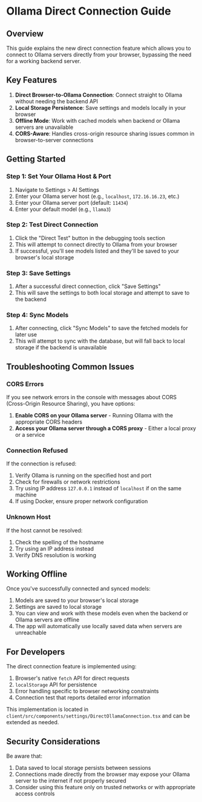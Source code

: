 # Ollama Direct Connection Guide

## Overview

This guide explains the new direct connection feature which allows you to connect to Ollama servers directly from your browser, bypassing the need for a working backend server.

## Key Features

1. **Direct Browser-to-Ollama Connection**: Connect straight to Ollama without needing the backend API
2. **Local Storage Persistence**: Save settings and models locally in your browser
3. **Offline Mode**: Work with cached models when backend or Ollama servers are unavailable
4. **CORS-Aware**: Handles cross-origin resource sharing issues common in browser-to-server connections

## Getting Started

### Step 1: Set Your Ollama Host & Port

1. Navigate to Settings > AI Settings
2. Enter your Ollama server host (e.g., `localhost`, `172.16.16.23`, etc.)
3. Enter your Ollama server port (default: `11434`)
4. Enter your default model (e.g., `llama3`)

### Step 2: Test Direct Connection

1. Click the "Direct Test" button in the debugging tools section
2. This will attempt to connect directly to Ollama from your browser
3. If successful, you'll see models listed and they'll be saved to your browser's local storage

### Step 3: Save Settings

1. After a successful direct connection, click "Save Settings"
2. This will save the settings to both local storage and attempt to save to the backend

### Step 4: Sync Models

1. After connecting, click "Sync Models" to save the fetched models for later use
2. This will attempt to sync with the database, but will fall back to local storage if the backend is unavailable

## Troubleshooting Common Issues

### CORS Errors

If you see network errors in the console with messages about CORS (Cross-Origin Resource Sharing), you have options:

1. **Enable CORS on your Ollama server** - Running Ollama with the appropriate CORS headers
2. **Access your Ollama server through a CORS proxy** - Either a local proxy or a service

### Connection Refused

If the connection is refused:

1. Verify Ollama is running on the specified host and port
2. Check for firewalls or network restrictions
3. Try using IP address `127.0.0.1` instead of `localhost` if on the same machine
4. If using Docker, ensure proper network configuration

### Unknown Host

If the host cannot be resolved:

1. Check the spelling of the hostname
2. Try using an IP address instead
3. Verify DNS resolution is working

## Working Offline

Once you've successfully connected and synced models:

1. Models are saved to your browser's local storage
2. Settings are saved to local storage
3. You can view and work with these models even when the backend or Ollama servers are offline
4. The app will automatically use locally saved data when servers are unreachable

## For Developers

The direct connection feature is implemented using:

1. Browser's native `fetch` API for direct requests
2. `localStorage` API for persistence
3. Error handling specific to browser networking constraints
4. Connection test that reports detailed error information

This implementation is located in `client/src/components/settings/DirectOllamaConnection.tsx` and can be extended as needed.

## Security Considerations

Be aware that:

1. Data saved to local storage persists between sessions
2. Connections made directly from the browser may expose your Ollama server to the internet if not properly secured
3. Consider using this feature only on trusted networks or with appropriate access controls 